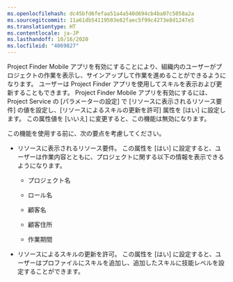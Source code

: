```yaml
---
ms.openlocfilehash: dc45bfd6fefaa51a4a540d694cb4ba07c5058a2a
ms.sourcegitcommit: 11a61db54119503e82faec5f99c4273e8d1247e5
ms.translationtype: HT
ms.contentlocale: ja-JP
ms.lasthandoff: 10/16/2020
ms.locfileid: "4069827"
---
```

Project Finder Mobile アプリを有効にすることにより、組織内のユーザーがプロジェクトの作業を表示し、サインアップして作業を進めることができるようになります。 ユーザーは Project Finder アプリを使用してスキルを表示および更新することもできます。 Project Finder Mobile アプリを有効にするには、Project Service の [パラメーターの設定] で [リソースに表示されるリソース要件] の値を設定し、[リソースによるスキルの更新を許可] 属性を [はい] に設定します。 この属性値を [いいえ] に変更すると、この機能は無効になります。  
  
 この機能を使用する前に、次の要点を考慮してください。  
  
-   リソースに表示されるリソース要件。 この属性を [はい] に設定すると、ユーザーは作業内容とともに、プロジェクトに関する以下の情報を表示できるようになります。  
  
    -   プロジェクト名  
  
    -   ロール名  
  
    -   顧客名  
  
    -   顧客住所  
  
    -   作業期間  
  
-   リソースによるスキルの更新を許可。 この属性を [はい] に設定すると、ユーザーはプロファイルにスキルを追加し、追加したスキルに技能レベルを設定することができます。